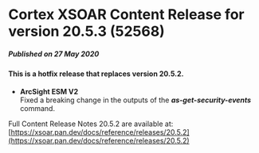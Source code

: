 # Cortex XSOAR Content Release for version 20.5.3 (52568)
##### Published on 27 May 2020
#### This is a hotfix release that replaces version 20.5.2.
- __ArcSight ESM V2__  
Fixed a breaking change in the outputs of the ***as-get-security-events*** command.

Full Content Release Notes 20.5.2 are available at: [https://xsoar.pan.dev/docs/reference/releases/20.5.2](https://xsoar.pan.dev/docs/reference/releases/20.5.2)
